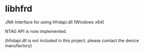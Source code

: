 # libhfrd

JNA Interface for using hfrdapi.dll (Windows x64)

NTAG API is now implemented.

(hfrdapi.dll is not included in this project, please contact the device manufactory)